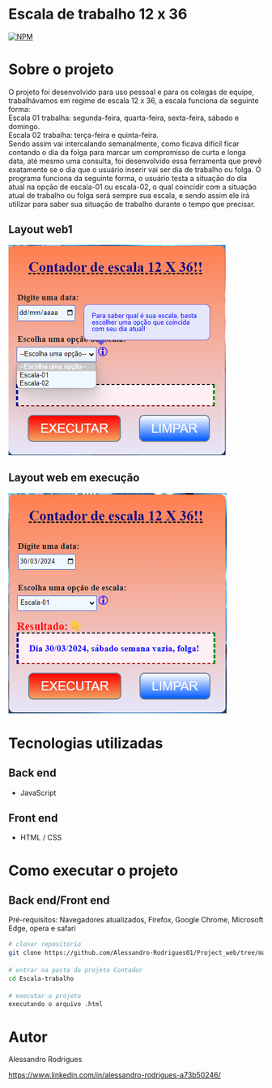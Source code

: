 # Escala de trabalho 12 x 36
[![NPM](https://img.shields.io/npm/l/react)](https://github.com/Alessandro-Rodrigues01/Project_web/blob/main/LICENSE) 

# Sobre o projeto
O projeto foi desenvolvido para uso pessoal e para os colegas de equipe, trabalhávamos em regime de escala 12 x 36, a escala funciona da seguinte forma:                                              
Escala 01 trabalha: segunda-feira, quarta-feira, sexta-feira, sábado e domingo.                                                                                                                     
Escala 02 trabalha: terça-feira e quinta-feira.                                                                                                                                                     
Sendo assim vai intercalando semanalmente, como ficava difícil ficar contando o dia da folga para marcar um compromisso de curta e longa data, até mesmo uma consulta, foi desenvolvido essa ferramenta que prevê exatamente se o dia que o usuário inserir vai ser dia de trabalho ou folga.
O programa funciona da seguinte forma, o usuário testa a situação do dia atual na opção de escala-01 ou escala-02, o qual coincidir com a situação atual de trabalho ou folga será sempre sua escala, e sendo assim ele irá utilizar para saber sua situação de trabalho durante o tempo que precisar.


## Layout web1
![Web 1](https://github.com/Alessandro-Rodrigues01/Project_web/blob/main/Escala-trabalho/assets/Tela-primeira-2.png)


## Layout web em execução
![Web 1](https://github.com/Alessandro-Rodrigues01/Project_web/blob/main/Escala-trabalho/assets/Tela-em-execucao.png)



# Tecnologias utilizadas
## Back end
- JavaScript
  
## Front end
- HTML / CSS


# Como executar o projeto

## Back end/Front end
Pré-requisitos: Navegadores atualizados, Firefox, Google Chrome, Microsoft Edge, opera e safari

```bash
# clonar repositório
git clone https://github.com/Alessandro-Rodrigues01/Project_web/tree/main/Escala-trabalho

# entrar na pasta do projeto Contador
cd Escala-trabalho

# executar o projeto
executando o arquivo .html
```

# Autor
Alessandro Rodrigues

https://www.linkedin.com/in/alessandro-rodrigues-a73b50246/
